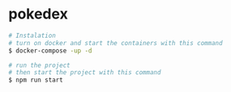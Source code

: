 # pokedex



```bash
# Instalation 
# turn on docker and start the containers with this command
$ docker-compose -up -d 
```

```bash
# run the project
# then start the project with this command
$ npm run start

```
